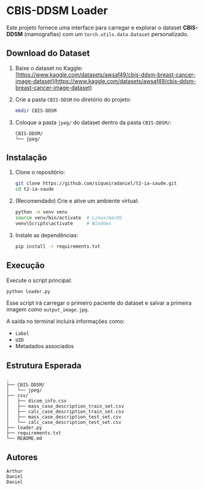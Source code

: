 # CBIS-DDSM Loader

Este projeto fornece uma interface para carregar e explorar o dataset **CBIS-DDSM** (mamografias) com um `torch.utils.data.Dataset` personalizado.

## Download do Dataset

1. Baixe o dataset no Kaggle:
   [https://www.kaggle.com/datasets/awsaf49/cbis-ddsm-breast-cancer-image-dataset](https://www.kaggle.com/datasets/awsaf49/cbis-ddsm-breast-cancer-image-dataset)

2. Crie a pasta `CBIS-DDSM` no diretório do projeto:

   ```bash
   mkdir CBIS-DDSM
   ```

3. Coloque a pasta `jpeg/` do dataset dentro da pasta `CBIS-DDSM/`:

   ```
   CBIS-DDSM/
   └── jpeg/
   ```

## Instalação

1. Clone o repositório:

   ```bash
   git clone https://github.com/siqueiradaniel/t2-ia-saude.git
   cd t2-ia-saude
   ```

2. (Recomendado) Crie e ative um ambiente virtual:

   ```bash
   python -m venv venv
   source venv/bin/activate  # Linux/macOS
   venv\Scripts\activate     # Windows
   ```

3. Instale as dependências:

   ```bash
   pip install -r requirements.txt
   ```

## Execução

Execute o script principal:

```bash
python loader.py
```

Esse script irá carregar o primeiro paciente do dataset e salvar a primeira imagem como `output_image.jpg`.

A saída no terminal incluirá informações como:

* `Label`
* `UID`
* Metadados associados

## Estrutura Esperada

```
.
├── CBIS-DDSM/
│   └── jpeg/
├── csv/
│   ├── dicom_info.csv
│   ├── mass_case_description_train_set.csv
│   ├── calc_case_description_train_set.csv
│   ├── mass_case_description_test_set.csv
│   └── calc_case_description_test_set.csv
├── loader.py
├── requirements.txt
└── README.md
```

## Autores

```
Arthur
Daniel 
Daniel
```